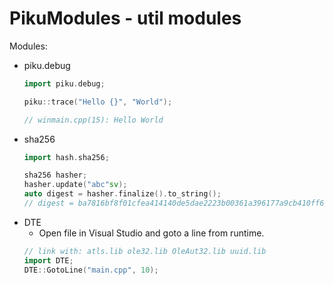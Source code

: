 # PikuModules - util modules

Modules:
  - piku.debug
    ```cpp
    import piku.debug;
    
    piku::trace("Hello {}", "World");
    
    // winmain.cpp(15): Hello World
    ```
  - sha256
      ```cpp
      import hash.sha256;
      
      sha256 hasher;
      hasher.update("abc"sv);
      auto digest = hasher.finalize().to_string();
      // digest = ba7816bf8f01cfea414140de5dae2223b00361a396177a9cb410ff61f20015ad
      ```
  - DTE
    * Open file in Visual Studio and goto a line from runtime.
    ```cpp
    // link with: atls.lib ole32.lib OleAut32.lib uuid.lib
    import DTE;
    DTE::GotoLine("main.cpp", 10);
    ```
